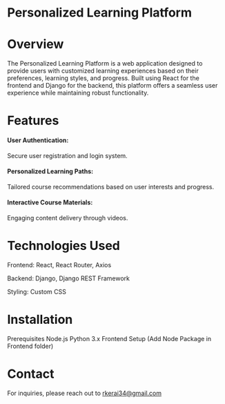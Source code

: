 # Personalized Learning Platform

# Overview
The Personalized Learning Platform is a web application designed to provide users with customized 
learning experiences based on their preferences, learning styles, and progress.
Built using React for the frontend and Django for the backend, this platform offers a seamless user 
experience while maintaining robust functionality.

# Features
#### User Authentication:
Secure user registration and login system.
#### Personalized Learning Paths: 
Tailored course recommendations based on user interests and progress.
#### Interactive Course Materials: 
Engaging content delivery through videos.

# Technologies Used
Frontend: React, React Router, Axios

Backend: Django, Django REST Framework

Styling: Custom CSS

# Installation
Prerequisites
Node.js
Python 3.x
Frontend Setup (Add Node Package in Frontend folder)

# Contact
For inquiries, please reach out to rkerai34@gmail.com
